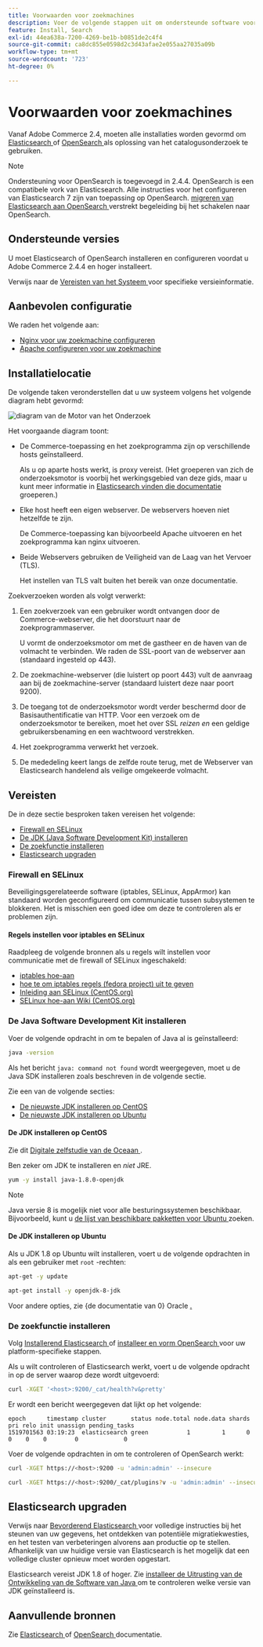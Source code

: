 ```yaml
---
title: Voorwaarden voor zoekmachines
description: Voer de volgende stappen uit om ondersteunde software voor zoekprogramma's te installeren en te configureren voor installaties in Adobe Commerce.
feature: Install, Search
exl-id: 44ea638a-7200-4269-be1b-b0851de2c4f4
source-git-commit: ca8dc855e0598d2c3d43afae2e055aa27035a09b
workflow-type: tm+mt
source-wordcount: '723'
ht-degree: 0%

---
```


# Voorwaarden voor zoekmachines

Vanaf Adobe Commerce 2.4, moeten alle installaties worden gevormd om [ Elasticsearch ](https://www.elastic.co) of [ OpenSearch ](https://opensearch.org/) als oplossing van het catalogusonderzoek te gebruiken.

>[!NOTE]
>
>Ondersteuning voor OpenSearch is toegevoegd in 2.4.4. OpenSearch is een compatibele vork van Elasticsearch. Alle instructies voor het configureren van Elasticsearch 7 zijn van toepassing op OpenSearch. [ migreren van Elasticsearch aan OpenSearch ](../../../upgrade/prepare/opensearch-migration.md) verstrekt begeleiding bij het schakelen naar OpenSearch.

## Ondersteunde versies

U moet Elasticsearch of OpenSearch installeren en configureren voordat u Adobe Commerce 2.4.4 en hoger installeert.

Verwijs naar de [ Vereisten van het Systeem ](../../system-requirements.md) voor specifieke versieinformatie.

## Aanbevolen configuratie

We raden het volgende aan:

* [Nginx voor uw zoekmachine configureren](configure-nginx.md)
* [Apache configureren voor uw zoekmachine](configure-apache.md)

## Installatielocatie

De volgende taken veronderstellen dat u uw systeem volgens het volgende diagram hebt gevormd:

![ diagram van de Motor van het Onderzoek ](../../../assets/installation/search-engine-config.svg)

Het voorgaande diagram toont:

* De Commerce-toepassing en het zoekprogramma zijn op verschillende hosts geïnstalleerd.

  Als u op aparte hosts werkt, is proxy vereist. (Het groeperen van zich de onderzoeksmotor is voorbij het werkingsgebied van deze gids, maar u kunt meer informatie in [ Elasticsearch vinden die documentatie ](https://www.elastic.co/guide/en/elasticsearch/guide/current/distributed-cluster.html) groeperen.)

* Elke host heeft een eigen webserver. De webservers hoeven niet hetzelfde te zijn.

  De Commerce-toepassing kan bijvoorbeeld Apache uitvoeren en het zoekprogramma kan nginx uitvoeren.

* Beide Webservers gebruiken de Veiligheid van de Laag van het Vervoer (TLS).

  Het instellen van TLS valt buiten het bereik van onze documentatie.

Zoekverzoeken worden als volgt verwerkt:

1. Een zoekverzoek van een gebruiker wordt ontvangen door de Commerce-webserver, die het doorstuurt naar de zoekprogrammaserver.

   U vormt de onderzoeksmotor om met de gastheer en de haven van de volmacht te verbinden. We raden de SSL-poort van de webserver aan (standaard ingesteld op 443).

1. De zoekmachine-webserver (die luistert op poort 443) vult de aanvraag aan bij de zoekmachine-server (standaard luistert deze naar poort 9200).

1. De toegang tot de onderzoeksmotor wordt verder beschermd door de Basisauthentificatie van HTTP. Voor een verzoek om de onderzoeksmotor te bereiken, moet het over SSL *reizen en* een geldige gebruikersbenaming en een wachtwoord verstrekken.

1. Het zoekprogramma verwerkt het verzoek.

1. De mededeling keert langs de zelfde route terug, met de Webserver van Elasticsearch handelend als veilige omgekeerde volmacht.

## Vereisten

De in deze sectie besproken taken vereisen het volgende:

* [Firewall en SELinux](#firewall-and-selinux)
* [De JDK (Java Software Development Kit) installeren](#install-the-java-software-development-kit)
* [De zoekfunctie installeren](#install-the-search-engine)
* [Elasticsearch upgraden](#upgrading-elasticsearch)

### Firewall en SELinux

Beveiligingsgerelateerde software (iptables, SELinux, AppArmor) kan standaard worden geconfigureerd om communicatie tussen subsystemen te blokkeren. Het is misschien een goed idee om deze te controleren als er problemen zijn.

#### Regels instellen voor iptables en SELinux

Raadpleeg de volgende bronnen als u regels wilt instellen voor communicatie met de firewall of SELinux ingeschakeld:

* [ iptables hoe-aan ](https://help.ubuntu.com/community/IptablesHowTo)
* [ hoe te om iptables regels (fedora project) uit te geven ](https://fedoraproject.org/wiki/How_to_edit_iptables_rules)
* [ Inleiding aan SELinux (CentOS.org) ](https://www.centos.org)
* [ SELinux hoe-aan Wiki (CentOS.org) ](https://wiki.centos.org/HowTos/SELinux)

### De Java Software Development Kit installeren

Voer de volgende opdracht in om te bepalen of Java al is geïnstalleerd:

```bash
java -version
```

Als het bericht `java: command not found` wordt weergegeven, moet u de Java SDK installeren zoals beschreven in de volgende sectie.

Zie een van de volgende secties:

* [De nieuwste JDK installeren op CentOS](#install-the-jdk-on-centos)
* [De nieuwste JDK installeren op Ubuntu](#install-the-jdk-on-ubuntu)

#### De JDK installeren op CentOS

Zie dit [ Digitale zelfstudie van de Oceaan ](https://www.digitalocean.com/community/tutorials/how-to-install-java-on-centos-and-fedora#install-oracle-java-8).

Ben zeker om JDK te installeren en *niet* JRE.

```bash
yum -y install java-1.8.0-openjdk
```

>[!NOTE]
>
>Java versie 8 is mogelijk niet voor alle besturingssystemen beschikbaar. Bijvoorbeeld, kunt u [ de lijst van beschikbare pakketten voor Ubuntu ](https://packages.ubuntu.com/) zoeken.

#### De JDK installeren op Ubuntu

Als u JDK 1.8 op Ubuntu wilt installeren, voert u de volgende opdrachten in als een gebruiker met `root` -rechten:

```bash
apt-get -y update
```

```bash
apt-get install -y openjdk-8-jdk
```

Voor andere opties, zie {de documentatie van 0} Oracle [.](https://docs.oracle.com/javase/8/docs/technotes/guides/install/install_overview.html)

### De zoekfunctie installeren

Volg [ Installerend Elasticsearch ](https://www.elastic.co/guide/en/elasticsearch/reference/current/install-elasticsearch.html) of [ installeer en vorm OpenSearch ](https://opensearch.org/docs/latest/opensearch/install/index/) voor uw platform-specifieke stappen.

Als u wilt controleren of Elasticsearch werkt, voert u de volgende opdracht in op de server waarop deze wordt uitgevoerd:

```bash
curl -XGET '<host>:9200/_cat/health?v&pretty'
```

Er wordt een bericht weergegeven dat lijkt op het volgende:

```
epoch      timestamp cluster       status node.total node.data shards pri relo init unassign pending_tasks
1519701563 03:19:23  elasticsearch green           1         1      0   0    0    0        0             0
```

Voer de volgende opdrachten in om te controleren of OpenSearch werkt:

```bash
curl -XGET https://<host>:9200 -u 'admin:admin' --insecure
```

```bash
curl -XGET https://<host>:9200/_cat/plugins?v -u 'admin:admin' --insecure
```

## Elasticsearch upgraden

Verwijs naar [ Bevorderend Elasticsearch ](https://www.elastic.co/guide/en/elasticsearch/reference/current/setup-upgrade.html) voor volledige instructies bij het steunen van uw gegevens, het ontdekken van potentiële migratiekwesties, en het testen van verbeteringen alvorens aan productie op te stellen. Afhankelijk van uw huidige versie van Elasticsearch is het mogelijk dat een volledige cluster opnieuw moet worden opgestart.

Elasticsearch vereist JDK 1.8 of hoger. Zie [ installeer de Uitrusting van de Ontwikkeling van de Software van Java ](#install-the-java-software-development-kit) om te controleren welke versie van JDK geïnstalleerd is.

## Aanvullende bronnen

Zie [ Elasticsearch ](https://www.elastic.co/guide/en/elasticsearch/reference/current/index.html) of [ OpenSearch ](https://opensearch.org/docs/latest/) documentatie.
